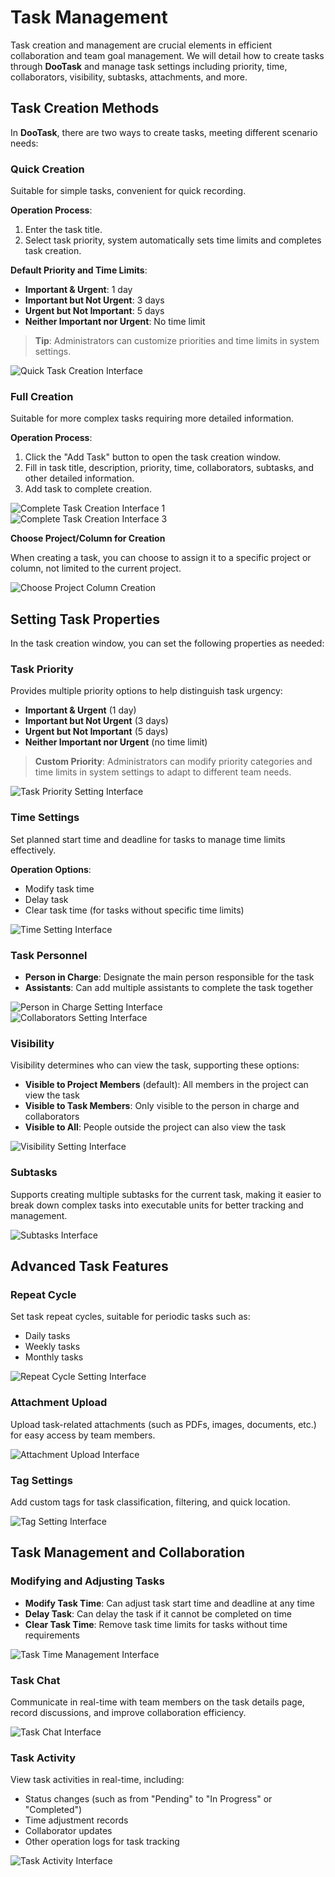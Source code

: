 # Task Management

Task creation and management are crucial elements in efficient collaboration and team goal management. We will detail how to create tasks through **DooTask** and manage task settings including priority, time, collaborators, visibility, subtasks, attachments, and more.


## Task Creation Methods

In **DooTask**, there are two ways to create tasks, meeting different scenario needs:

### Quick Creation

Suitable for simple tasks, convenient for quick recording.

**Operation Process**:
1. Enter the task title.
2. Select task priority, system automatically sets time limits and completes task creation.

**Default Priority and Time Limits**:
- **Important & Urgent**: 1 day
- **Important but Not Urgent**: 3 days
- **Urgent but Not Important**: 5 days
- **Neither Important nor Urgent**: No time limit

> **Tip**: Administrators can customize priorities and time limits in system settings.

![Quick Task Creation Interface](/images/en/en_pro_task_pic_7.png)


### Full Creation

Suitable for more complex tasks requiring more detailed information.

**Operation Process**:
1. Click the "Add Task" button to open the task creation window.
2. Fill in task title, description, priority, time, collaborators, subtasks, and other detailed information.
3. Add task to complete creation.

![Complete Task Creation Interface 1](/images/en/en_pro_task_pic_0.png)  
![Complete Task Creation Interface 3](/images/en/en_pro_task_pic_3.png)

**Choose Project/Column for Creation**

When creating a task, you can choose to assign it to a specific project or column, not limited to the current project.

![Choose Project Column Creation](/images/en/en_pro_task_pic_1.png)


## Setting Task Properties

In the task creation window, you can set the following properties as needed:

### Task Priority

Provides multiple priority options to help distinguish task urgency:
- **Important & Urgent** (1 day)
- **Important but Not Urgent** (3 days)
- **Urgent but Not Important** (5 days)
- **Neither Important nor Urgent** (no time limit)

> **Custom Priority**: Administrators can modify priority categories and time limits in system settings to adapt to different team needs.

![Task Priority Setting Interface](/images/en/en_pro_task_pic_14.png)


### Time Settings

Set planned start time and deadline for tasks to manage time limits effectively.

**Operation Options**:
- Modify task time
- Delay task
- Clear task time (for tasks without specific time limits)

![Time Setting Interface](/images/en/en_pro_task_pic_12.png)


### Task Personnel

- **Person in Charge**: Designate the main person responsible for the task
- **Assistants**: Can add multiple assistants to complete the task together

![Person in Charge Setting Interface](/images/en/en_pro_task_pic_4.png)  
![Collaborators Setting Interface](/images/en/en_pro_task_pic_5.png)


### Visibility

Visibility determines who can view the task, supporting these options:
- **Visible to Project Members** (default): All members in the project can view the task
- **Visible to Task Members**: Only visible to the person in charge and collaborators
- **Visible to All**: People outside the project can also view the task

![Visibility Setting Interface](/images/en/en_pro_task_pic_9.png)


### Subtasks

Supports creating multiple subtasks for the current task, making it easier to break down complex tasks into executable units for better tracking and management.

![Subtasks Interface](/images/en/en_pro_task_pic_19.png)


## Advanced Task Features

### Repeat Cycle

Set task repeat cycles, suitable for periodic tasks such as:
- Daily tasks
- Weekly tasks
- Monthly tasks

![Repeat Cycle Setting Interface](/images/en/en_pro_task_pic_11.png)


### Attachment Upload

Upload task-related attachments (such as PDFs, images, documents, etc.) for easy access by team members.

![Attachment Upload Interface](/images/en/en_pro_task_pic_18.png)


### Tag Settings

Add custom tags for task classification, filtering, and quick location.

![Tag Setting Interface](/images/en/en_pro_task_pic_14.png)


## Task Management and Collaboration

### Modifying and Adjusting Tasks

- **Modify Task Time**: Can adjust task start time and deadline at any time
- **Delay Task**: Can delay the task if it cannot be completed on time
- **Clear Task Time**: Remove task time limits for tasks without time requirements

![Task Time Management Interface](/images/en/en_pro_task_pic_12.png)


### Task Chat

Communicate in real-time with team members on the task details page, record discussions, and improve collaboration efficiency.

![Task Chat Interface](/images/en/en_pro_task_pic_8.png)


### Task Activity

View task activities in real-time, including:
- Status changes (such as from "Pending" to "In Progress" or "Completed")
- Time adjustment records
- Collaborator updates
- Other operation logs for task tracking

![Task Activity Interface](/images/en/en_pro_task_pic_13.png)
